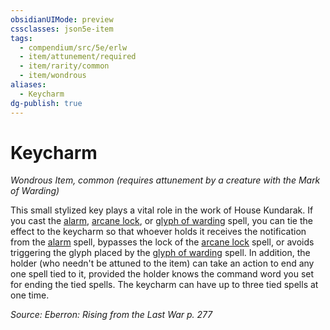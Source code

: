 ```yaml
---
obsidianUIMode: preview
cssclasses: json5e-item
tags:
  - compendium/src/5e/erlw
  - item/attunement/required
  - item/rarity/common
  - item/wondrous
aliases:
  - Keycharm
dg-publish: true
---
```

# Keycharm
*Wondrous Item, common (requires attunement by a creature with the Mark of Warding)*  


This small stylized key plays a vital role in the work of House Kundarak. If you cast the [alarm](/Admin/CLI/spells/alarm.md), [arcane lock](/Admin/CLI/spells/arcane-lock.md), or [glyph of warding](/Admin/CLI/spells/glyph-of-warding.md) spell, you can tie the effect to the keycharm so that whoever holds it receives the notification from the [alarm](/Admin/CLI/spells/alarm.md) spell, bypasses the lock of the [arcane lock](/Admin/CLI/spells/arcane-lock.md) spell, or avoids triggering the glyph placed by the [glyph of warding](/Admin/CLI/spells/glyph-of-warding.md) spell. In addition, the holder (who needn't be attuned to the item) can take an action to end any one spell tied to it, provided the holder knows the command word you set for ending the tied spells. The keycharm can have up to three tied spells at one time.

*Source: Eberron: Rising from the Last War p. 277*